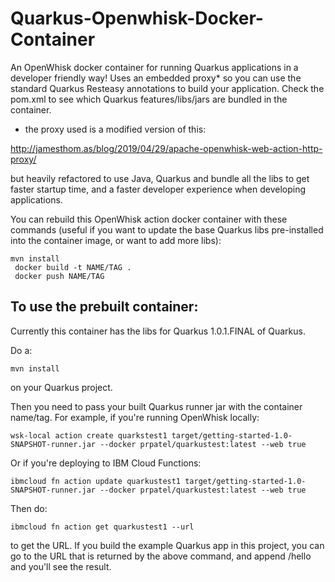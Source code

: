 # Quarkus-Openwhisk-Docker-Container
An OpenWhisk docker container for running Quarkus applications in a developer friendly way! Uses an embedded proxy* so you can use the standard Quarkus Resteasy annotations to build your application.
Check the pom.xml to see which Quarkus features/libs/jars are bundled in the container.

* the proxy used is a modified version of this:

http://jamesthom.as/blog/2019/04/29/apache-openwhisk-web-action-http-proxy/

but heavily refactored to use Java, Quarkus and bundle all the libs to get faster startup time, and a faster developer experience when developing applications.

You can rebuild this OpenWhisk action docker container with these commands (useful if you want to update the base Quarkus libs pre-installed into the container image, or want to add more libs):
```
mvn install
 docker build -t NAME/TAG .
 docker push NAME/TAG
 ```
 ## To use the prebuilt container:
 Currently this container has the libs for Quarkus 1.0.1.FINAL of Quarkus.
 
Do a:
```
mvn install
```
on your Quarkus project.

Then you need to pass your built Quarkus runner jar with the container name/tag. For example, if you're running OpenWhisk locally:
```
wsk-local action create quarkstest1 target/getting-started-1.0-SNAPSHOT-runner.jar --docker prpatel/quarkustest:latest --web true
 ```
Or if you're deploying to IBM Cloud Functions:
```
ibmcloud fn action update quarkustest1 target/getting-started-1.0-SNAPSHOT-runner.jar --docker prpatel/quarkustest:latest --web true
```
Then do:
```
ibmcloud fn action get quarkustest1 --url
```
to get the URL. If you build the example Quarkus app in this project, you can go to the URL that is returned by the above command, and append /hello and you'll see the result.
 
 
